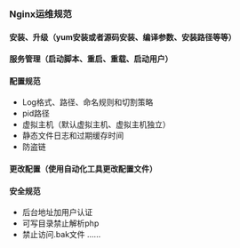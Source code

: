 ### Nginx运维规范

#### 安装、升级（yum安装或者源码安装、编译参数、安装路径等等）

#### 服务管理（启动脚本、重启、重载、启动用户）

#### 配置规范

* Log格式、路径、命名规则和切割策略
* pid路径
* 虚拟主机（默认虚拟主机、虚拟主机独立）
* 静态文件日志和过期缓存时间
* 防盗链

#### 更改配置（使用自动化工具更改配置文件）

#### 安全规范

* 后台地址加用户认证
* 可写目录禁止解析php
* 禁止访问.bak文件
......